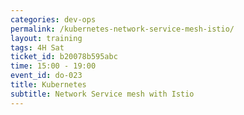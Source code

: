```yaml
---
categories: dev-ops
permalink: /kubernetes-network-service-mesh-istio/
layout: training
tags: 4H Sat
ticket_id: b20078b595abc
time: 15:00 - 19:00
event_id: do-023
title: Kubernetes
subtitle: Network Service mesh with Istio
---
```


